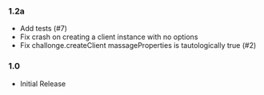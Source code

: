 ### 1.2a
- Add tests (#7)
- Fix crash on creating a client instance with no options
- Fix challonge.createClient massageProperties is tautologically true (#2)

### 1.0
- Initial Release
